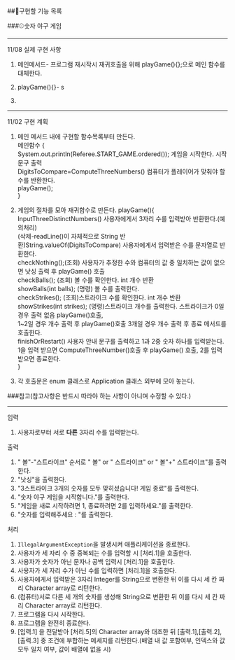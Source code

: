 ##🎯구현할 기능 목록


###⚾숫자 야구 게임
***
11/08 실제 구현 사항
1. 메인메서드- 프로그램 재시작시 재귀호출을 위해 playGame(){};으로 메인 함수를 대체한다.

2. playGame(){}-  s
3. 
***
11/02
구현 계획
1. 메인 메서드 내에 구현할 함수목록부터 만든다.   
메인함수
{      
System.out.println(Referee.START_GAME.ordered()); 게임을 시작한다. 시작 문구 출력   
DigitsToCompare=ComputeThreeNumbers() 컴퓨터가 플레이어가 맞춰야 할 수를 반환한다.   
playGame();   
}   

2. 게임의 절차를 모아 재귀함수로 만든다.
playGame(){   
InputThreeDistinctNumbers() 사용자에게서 3자리 수를 입력받아 반환한다.(예외처리)   
(삭제-readLine()이 자체적으로 String 반환)String.valueOf(DigitsToCompare) 사용자에게서 입력받은 수를 문자열로 반환한다.   
checkNothing();(조회) 사용자가 추정한 수와 컴퓨터의 값 중 일치하는 값이 없으면 낫싱 출력 후 playGame() 호출   
checkBalls(); (조회) 볼 수를 확인한다. int 개수 반환   
showBalls(int balls); (명령) 볼 수를 출력한다.   
checkStrikes(); (조회)스트라이크 수를 확인한다. int 개수 반환   
showStrikes(int strikes); (명령)스트라이크 개수를 출력한다. 스트라이크가 0일 경우 출력 없음 playGame()호출,    
1~2일 경우 개수 출력 후 playGame()호출 3개일 경우 개수 출력 후 종료 메서드를 호출한다.   
finishOrRestart() 사용자 안내 문구를 출력하고 1과 2중 숫자 하나를 입력받는다.    
1을 입력 받으면 ComputeThreeNumber()호출 후 playGame() 호출, 2를 입력받으면 종료한다.    
}   

3. 각 호출문은 enum 클래스로 Application 클래스 외부에 모아 놓는다.   




###참고(참고사항은 반드시 따라야 하는 사항이 아니며 수정할 수 있다.)
***

입력

1. 사용자로부터 서로 **다른** 3자리 수를 입력받는다.

출력

1. " 볼"-"스트라이크" 순서로 " 볼" or " 스트라이크" or " 볼"+" 스트라이크"를 출력한다.
2. "낫싱"을 출력한다.
3. "3스트라이크
   3개의 숫자를 모두 맞히셨습니다! 게임 종료"를 출력한다.
4. "숫자 야구 게임을 시작합니다."를 출력한다.
5. "게임을 새로 시작하려면 1, 종료하려면 2를 입력하세요."를 출력한다.
6. "숫자를 입력해주세요 : "를 출력한다.

처리

1. `IllegalArgumentException`을 발생시켜 애플리케이션을 종료한다.
2. 사용자가 세 자리 수 중 중복되는 수를 입력할 시 [처리.1]을 호출한다.
3. 사용자가 숫자가 아닌 문자나 공백 입력시 [처리.1]을 호출한다.
4. 사용자가 세 자리 수가 아닌 수를 입력하면 [처리.1]을 호출한다.
5. 사용자에게서 입력받은 3자리 Integer를 String으로 변환한 뒤 이를 다시 세 칸 짜리 Character array로 리턴한다.
6. (컴퓨터)서로 다른 세 개의 숫자를 생성해 String으로 변환한 뒤 이를 다시 세 칸 짜리 Character array로 리턴한다.
7. 프로그램을 다시 시작한다.
8. 프로그램을 완전히 종료한다.
9. [입력.1] 을 전달받아 [처리.5]의 Character array와 대조한 뒤 [출력.1],[출력.2],[출력.3] 중 조건에 부합하는
   메세지를 리턴한다.(배열 내 값 포함여부, 인덱스와 값 모두 일치 여부, 값이 배열에 없을 시)


  